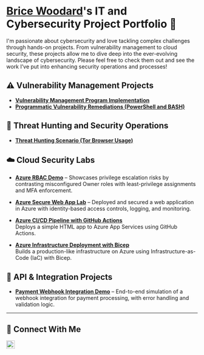 # <a href="https://www.linkedin.com/in/bricewoodard/">Brice Woodard</a>'s IT and Cybersecurity Project Portfolio 🔐

I'm passionate about cybersecurity and love tackling complex challenges through hands-on projects. From vulnerability management to cloud security, these projects allow me to dive deep into the ever-evolving landscape of cybersecurity. Please feel free to check them out and see the work I’ve put into enhancing security operations and processes!


## ⚠️ Vulnerability Management Projects

- **[Vulnerability Management Program Implementation](https://github.com/bwoodard28/vulnerability-management-program)**
- **[Programmatic Vulnerability Remediations (PowerShell and BASH)](https://github.com/bwoodard28/programmatic-vulnerability-remediations)**

## 🚨 Threat Hunting and Security Operations

- **[Threat Hunting Scenario (Tor Browser Usage)](https://github.com/bwoodard28/threat-hunting-scenario-tor)**

## ☁️ Cloud Security Labs
- **[Azure RBAC Demo](https://github.com/bwoodard28/azure-rbac-demo)** – Showcases privilege escalation risks by contrasting misconfigured Owner roles with least-privilege assignments and MFA enforcement.  
- **[Azure Secure Web App Lab](https://github.com/bwoodard28/azure-webapp-lab)** – Deployed and secured a web application in Azure with identity-based access controls, logging, and monitoring.
- **[Azure CI/CD Pipeline with GitHub Actions](https://github.com/bwoodard28/azure-cicd-pipeline)**  
  Deploys a simple HTML app to Azure App Services using GitHub Actions.

- **[Azure Infrastructure Deployment with Bicep](https://github.com/bwoodard28/azure-infra-bicep)**  
  Builds a production-like infrastructure on Azure using Infrastructure-as-Code (IaC) with Bicep.

## 🔗 API & Integration Projects
- **[Payment Webhook Integration Demo](https://github.com/bwoodard28/payment-webhook-demo)** – End-to-end simulation of a webhook integration for payment processing, with error handling and validation logic.  

<hr/>

## 🤳 Connect With Me

[<img align="left" alt="___________ | LinkedIn" width="22px" src="https://cdn.jsdelivr.net/npm/simple-icons@v3/icons/linkedin.svg" />][linkedin]

[linkedin]: https://linkedin.com/in/bricewoodard

<!--
<img width="35" alt="image" src="https://github.com/user-attachments/assets/2f41c7cd-5ea8-4475-b451-a37161b6c3fb"> 
<img width="35" alt="image" src="https://github.com/user-attachments/assets/77649969-9910-4994-8b96-74a116cfb2a8">
-->
